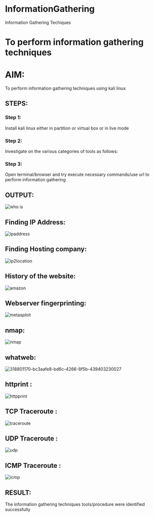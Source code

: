 # InformationGathering
Information Gathering Techiques

# To perform information gathering techniques

# AIM:

To perform information gathering techniques using kali linux 

## STEPS:

### Step 1:

Install kali linux either in partition or virtual box or in live mode

### Step 2:

Investigate on the various categories of tools as follows:

### Step 3:
Open terminal/browser and try execute necessary commands/use url to perform information gathering


## OUTPUT:

![who is](https://github.com/viswapriyaG/InformationGathering/assets/131427787/e9e42b8c-14dc-4d4d-9e8f-d22684894734)

## Finding IP Address:
![ipaddress](https://github.com/viswapriyaG/InformationGathering/assets/131427787/f85e815c-62e8-4e88-bc85-d2b0bda8a623)

## Finding Hosting company:

![ip2location](https://github.com/viswapriyaG/InformationGathering/assets/131427787/a177b9a5-ebc0-4e23-a27e-4ee10a4829bc)


## History of the website:

![amazon](https://github.com/viswapriyaG/InformationGathering/assets/131427787/f347b8b7-09ee-4d28-a7e7-1a20995255ad)


## Webserver fingerprinting:

![metasploit](https://github.com/viswapriyaG/InformationGathering/assets/131427787/4becc5b1-643f-4fbb-8e39-dae44b8cbf0e)


## nmap:
![nmap](https://github.com/viswapriyaG/InformationGathering/assets/131427787/6a9da204-ddd2-4f3d-aabe-d67e0bd63bf5)

## whatweb:

![318801170-bc3aafe8-bd6c-4266-8f5b-439403230027](https://github.com/viswapriyaG/InformationGathering/assets/131427787/eab8b483-4e74-4c3d-b9f9-aa0099a9319b)


## httprint :

![httpprint](https://github.com/viswapriyaG/InformationGathering/assets/131427787/736c6b71-3aa6-4942-aa5f-74fa01e7cc4e)


## TCP Traceroute :
![traceroute](https://github.com/viswapriyaG/InformationGathering/assets/131427787/35a0e390-0e2b-47a7-8341-a420c7e8092d)


## UDP Traceroute :

![udp](https://github.com/viswapriyaG/InformationGathering/assets/131427787/02ede43a-9382-4e0b-8f62-14a8eade7d4d)


## ICMP Traceroute :

![icmp](https://github.com/viswapriyaG/InformationGathering/assets/131427787/e0a71c75-bfeb-44a6-a807-0dbce4ce4317)



## RESULT:
The information gathering techniques tools/procedure were  identified successfully
